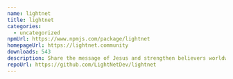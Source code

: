```yaml
---
name: lightnet
title: lightnet
categories:
  - uncategorized
npmUrl: https://www.npmjs.com/package/lightnet
homepageUrl: https://lightnet.community
downloads: 543
description: Share the message of Jesus and strengthen believers worldwide.
repoUrl: https://github.com/LightNetDev/lightnet
---
```

